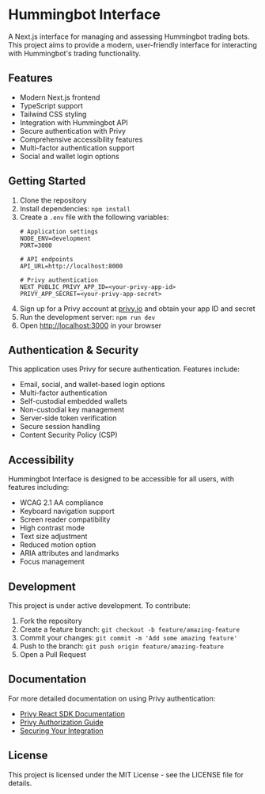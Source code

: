 # Hummingbot Interface

A Next.js interface for managing and assessing Hummingbot trading bots. This project aims to provide a modern, user-friendly interface for interacting with Hummingbot's trading functionality.

## Features

- Modern Next.js frontend
- TypeScript support
- Tailwind CSS styling
- Integration with Hummingbot API
- Secure authentication with Privy
- Comprehensive accessibility features
- Multi-factor authentication support
- Social and wallet login options

## Getting Started

1. Clone the repository
2. Install dependencies: `npm install`
3. Create a `.env` file with the following variables:
   ```
   # Application settings
   NODE_ENV=development
   PORT=3000
   
   # API endpoints
   API_URL=http://localhost:8000
   
   # Privy authentication
   NEXT_PUBLIC_PRIVY_APP_ID=<your-privy-app-id>
   PRIVY_APP_SECRET=<your-privy-app-secret>
   ```
4. Sign up for a Privy account at [privy.io](https://privy.io) and obtain your app ID and secret
5. Run the development server: `npm run dev`
6. Open [http://localhost:3000](http://localhost:3000) in your browser

## Authentication & Security

This application uses Privy for secure authentication. Features include:

- Email, social, and wallet-based login options
- Multi-factor authentication
- Self-custodial embedded wallets
- Non-custodial key management
- Server-side token verification
- Secure session handling
- Content Security Policy (CSP)

## Accessibility

Hummingbot Interface is designed to be accessible for all users, with features including:

- WCAG 2.1 AA compliance
- Keyboard navigation support
- Screen reader compatibility
- High contrast mode
- Text size adjustment
- Reduced motion option
- ARIA attributes and landmarks
- Focus management

## Development

This project is under active development. To contribute:

1. Fork the repository
2. Create a feature branch: `git checkout -b feature/amazing-feature`
3. Commit your changes: `git commit -m 'Add some amazing feature'`
4. Push to the branch: `git push origin feature/amazing-feature`
5. Open a Pull Request

## Documentation

For more detailed documentation on using Privy authentication:

- [Privy React SDK Documentation](https://docs.privy.io/guide/react/getting-started)
- [Privy Authorization Guide](https://docs.privy.io/guide/react/authorization)
- [Securing Your Integration](https://docs.privy.io/guide/security/integration)

## License

This project is licensed under the MIT License - see the LICENSE file for details.